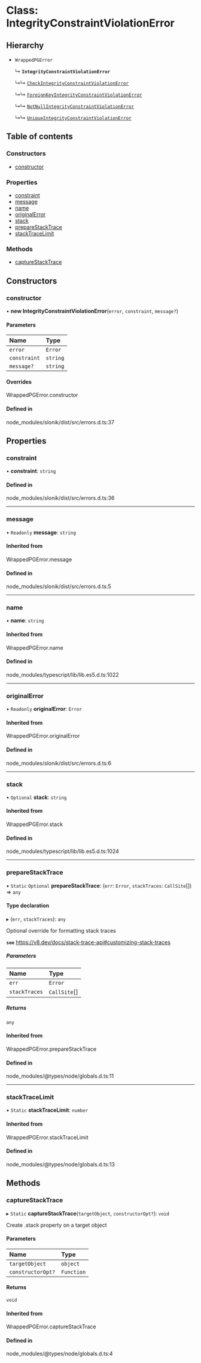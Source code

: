 # Class: IntegrityConstraintViolationError

## Hierarchy

- `WrappedPGError`

  ↳ **`IntegrityConstraintViolationError`**

  ↳↳ [`CheckIntegrityConstraintViolationError`](CheckIntegrityConstraintViolationError.md)

  ↳↳ [`ForeignKeyIntegrityConstraintViolationError`](ForeignKeyIntegrityConstraintViolationError.md)

  ↳↳ [`NotNullIntegrityConstraintViolationError`](NotNullIntegrityConstraintViolationError.md)

  ↳↳ [`UniqueIntegrityConstraintViolationError`](UniqueIntegrityConstraintViolationError.md)

## Table of contents

### Constructors

- [constructor](IntegrityConstraintViolationError.md#constructor)

### Properties

- [constraint](IntegrityConstraintViolationError.md#constraint)
- [message](IntegrityConstraintViolationError.md#message)
- [name](IntegrityConstraintViolationError.md#name)
- [originalError](IntegrityConstraintViolationError.md#originalerror)
- [stack](IntegrityConstraintViolationError.md#stack)
- [prepareStackTrace](IntegrityConstraintViolationError.md#preparestacktrace)
- [stackTraceLimit](IntegrityConstraintViolationError.md#stacktracelimit)

### Methods

- [captureStackTrace](IntegrityConstraintViolationError.md#capturestacktrace)

## Constructors

### <a id="constructor" name="constructor"></a> constructor

• **new IntegrityConstraintViolationError**(`error`, `constraint`, `message?`)

#### Parameters

| Name | Type |
| :------ | :------ |
| `error` | `Error` |
| `constraint` | `string` |
| `message?` | `string` |

#### Overrides

WrappedPGError.constructor

#### Defined in

node_modules/slonik/dist/src/errors.d.ts:37

## Properties

### <a id="constraint" name="constraint"></a> constraint

• **constraint**: `string`

#### Defined in

node_modules/slonik/dist/src/errors.d.ts:36

___

### <a id="message" name="message"></a> message

• `Readonly` **message**: `string`

#### Inherited from

WrappedPGError.message

#### Defined in

node_modules/slonik/dist/src/errors.d.ts:5

___

### <a id="name" name="name"></a> name

• **name**: `string`

#### Inherited from

WrappedPGError.name

#### Defined in

node_modules/typescript/lib/lib.es5.d.ts:1022

___

### <a id="originalerror" name="originalerror"></a> originalError

• `Readonly` **originalError**: `Error`

#### Inherited from

WrappedPGError.originalError

#### Defined in

node_modules/slonik/dist/src/errors.d.ts:6

___

### <a id="stack" name="stack"></a> stack

• `Optional` **stack**: `string`

#### Inherited from

WrappedPGError.stack

#### Defined in

node_modules/typescript/lib/lib.es5.d.ts:1024

___

### <a id="preparestacktrace" name="preparestacktrace"></a> prepareStackTrace

▪ `Static` `Optional` **prepareStackTrace**: (`err`: `Error`, `stackTraces`: `CallSite`[]) => `any`

#### Type declaration

▸ (`err`, `stackTraces`): `any`

Optional override for formatting stack traces

**`see`** https://v8.dev/docs/stack-trace-api#customizing-stack-traces

##### Parameters

| Name | Type |
| :------ | :------ |
| `err` | `Error` |
| `stackTraces` | `CallSite`[] |

##### Returns

`any`

#### Inherited from

WrappedPGError.prepareStackTrace

#### Defined in

node_modules/@types/node/globals.d.ts:11

___

### <a id="stacktracelimit" name="stacktracelimit"></a> stackTraceLimit

▪ `Static` **stackTraceLimit**: `number`

#### Inherited from

WrappedPGError.stackTraceLimit

#### Defined in

node_modules/@types/node/globals.d.ts:13

## Methods

### <a id="capturestacktrace" name="capturestacktrace"></a> captureStackTrace

▸ `Static` **captureStackTrace**(`targetObject`, `constructorOpt?`): `void`

Create .stack property on a target object

#### Parameters

| Name | Type |
| :------ | :------ |
| `targetObject` | `object` |
| `constructorOpt?` | `Function` |

#### Returns

`void`

#### Inherited from

WrappedPGError.captureStackTrace

#### Defined in

node_modules/@types/node/globals.d.ts:4
